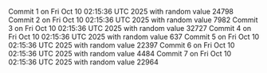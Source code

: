 Commit 1 on Fri Oct 10 02:15:36 UTC 2025 with random value 24798
Commit 2 on Fri Oct 10 02:15:36 UTC 2025 with random value 7982
Commit 3 on Fri Oct 10 02:15:36 UTC 2025 with random value 32727
Commit 4 on Fri Oct 10 02:15:36 UTC 2025 with random value 637
Commit 5 on Fri Oct 10 02:15:36 UTC 2025 with random value 22397
Commit 6 on Fri Oct 10 02:15:36 UTC 2025 with random value 4484
Commit 7 on Fri Oct 10 02:15:36 UTC 2025 with random value 22964

